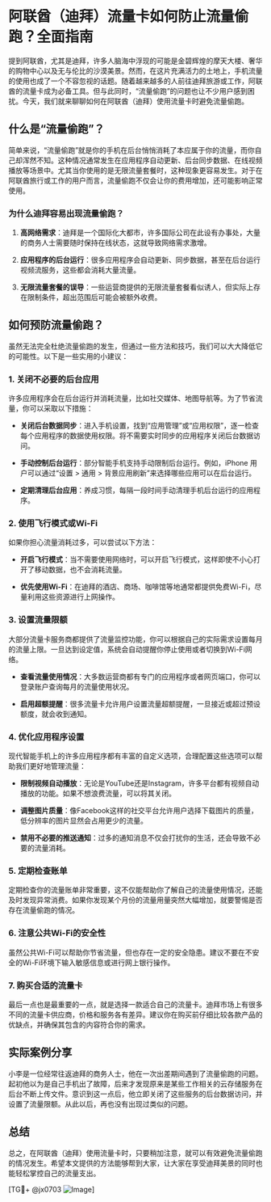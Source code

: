 # 阿联酋（迪拜）流量卡如何防止流量偷跑？全面指南

提到阿联酋，尤其是迪拜，许多人脑海中浮现的可能是金碧辉煌的摩天大楼、奢华的购物中心以及无与伦比的沙漠美景。然而，在这片充满活力的土地上，手机流量的使用也成了一个不容忽视的话题。随着越来越多的人前往迪拜旅游或工作，阿联酋的流量卡成为必备工具。但与此同时，“流量偷跑”的问题也让不少用户感到困扰。今天，我们就来聊聊如何在阿联酋（迪拜）使用流量卡时避免流量偷跑。

## 什么是“流量偷跑”？

简单来说，“流量偷跑”就是你的手机在后台悄悄消耗了本应属于你的流量，而你自己却浑然不知。这种情况通常发生在应用程序自动更新、后台同步数据、在线视频播放等场景中。尤其当你使用的是无限流量套餐时，这种现象更容易发生。对于在阿联酋旅行或工作的用户而言，流量偷跑不仅会让你的费用增加，还可能影响正常使用。

### 为什么迪拜容易出现流量偷跑？

1. **高网络需求**：迪拜是一个国际化大都市，许多国际公司在此设有办事处，大量的商务人士需要随时保持在线状态，这就导致网络需求激增。
   
2. **应用程序的后台运行**：很多应用程序会自动更新、同步数据，甚至在后台运行视频流服务，这些都会消耗大量流量。

3. **无限流量套餐的误导**：一些运营商提供的无限流量套餐看似诱人，但实际上存在限制条件，超出范围后可能会被额外收费。

## 如何预防流量偷跑？

虽然无法完全杜绝流量偷跑的发生，但通过一些方法和技巧，我们可以大大降低它的可能性。以下是一些实用的小建议：

### 1. 关闭不必要的后台应用

许多应用程序会在后台运行并消耗流量，比如社交媒体、地图导航等。为了节省流量，你可以采取以下措施：

- **关闭后台数据同步**：进入手机设置，找到“应用管理”或“应用权限”，逐一检查每个应用程序的数据使用权限。将不需要实时同步的应用程序关闭后台数据访问。
  
- **手动控制后台运行**：部分智能手机支持手动限制后台运行。例如，iPhone 用户可以通过“设置 > 通用 > 背景应用刷新”来选择哪些应用可以在后台运行。

- **定期清理后台应用**：养成习惯，每隔一段时间手动清理手机后台运行的应用程序。

### 2. 使用飞行模式或Wi-Fi

如果你担心流量消耗过多，可以尝试以下方法：

- **开启飞行模式**：当不需要使用网络时，可以开启飞行模式，这样即使不小心打开了移动数据，也不会消耗流量。

- **优先使用Wi-Fi**：在迪拜的酒店、商场、咖啡馆等地通常都提供免费Wi-Fi，尽量利用这些资源进行上网操作。

### 3. 设置流量限额

大部分流量卡服务商都提供了流量监控功能，你可以根据自己的实际需求设置每月的流量上限。一旦达到设定值，系统会自动提醒你停止使用或者切换到Wi-Fi网络。

- **查看流量使用情况**：大多数运营商都有专门的应用程序或者网页端口，你可以登录账户查询每月的流量使用状况。

- **启用超额提醒**：很多流量卡允许用户设置流量超额提醒，一旦接近或超过预设额度，就会收到通知。

### 4. 优化应用程序设置

现代智能手机上的许多应用程序都有丰富的自定义选项，合理配置这些选项可以帮助我们更好地管理流量：

- **限制视频自动播放**：无论是YouTube还是Instagram，许多平台都有视频自动播放的功能。如果不想浪费流量，可以将其关闭。

- **调整图片质量**：像Facebook这样的社交平台允许用户选择下载图片的质量，低分辨率的图片显然会占用更少的流量。

- **禁用不必要的推送通知**：过多的通知消息不仅会打扰你的生活，还会导致不必要的流量消耗。

### 5. 定期检查账单

定期检查你的流量账单非常重要，这不仅能帮助你了解自己的流量使用情况，还能及时发现异常消费。如果你发现某个月份的流量用量突然大幅增加，就要警惕是否存在流量偷跑的情况。

### 6. 注意公共Wi-Fi的安全性

虽然公共Wi-Fi可以帮助你节省流量，但也存在一定的安全隐患。建议不要在不安全的Wi-Fi环境下输入敏感信息或进行网上银行操作。

### 7. 购买合适的流量卡

最后一点也是最重要的一点，就是选择一款适合自己的流量卡。迪拜市场上有很多不同的流量卡供应商，价格和服务各有差异。建议你在购买前仔细比较各款产品的优缺点，并确保其包含的内容符合你的需求。

## 实际案例分享

小李是一位经常往返迪拜的商务人士，他在一次出差期间遇到了流量偷跑的问题。起初他以为是自己手机出了故障，后来才发现原来是某些工作相关的云存储服务在后台不断上传文件。意识到这一点后，他立即关闭了这些服务的后台数据访问，并设置了流量限额。从此以后，再也没有出现过类似的问题。

## 总结

总之，在阿联酋（迪拜）使用流量卡时，只要稍加注意，就可以有效避免流量偷跑的情况发生。希望本文提供的方法能够帮到大家，让大家在享受迪拜美景的同时也能轻松掌控自己的流量支出。

[TG💪+ @jx0703 ![Image](https://github.com/user-attachments/assets/dbca1d08-cadb-493c-b0ec-ad6f7a83f270)]